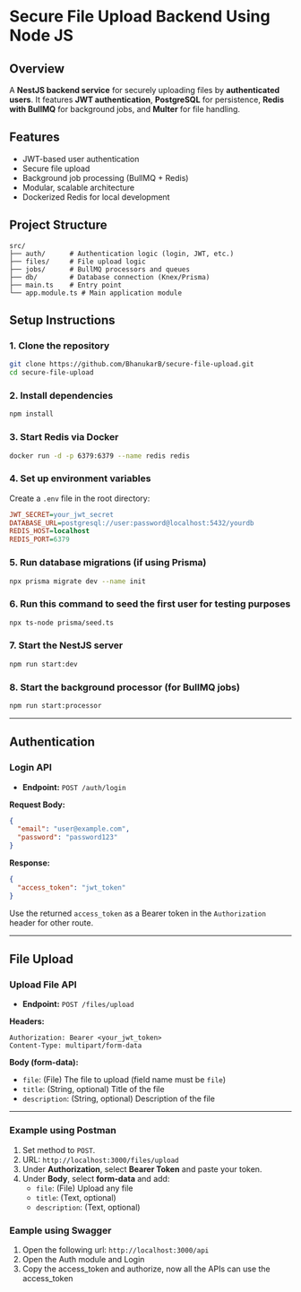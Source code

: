 # Secure File Upload Backend Using Node JS

## Overview

A **NestJS backend service** for securely uploading files by **authenticated users**. It features **JWT authentication**, **PostgreSQL** for persistence, **Redis with BullMQ** for background jobs, and **Multer** for file handling.

## Features

- JWT-based user authentication
- Secure file upload
- Background job processing (BullMQ + Redis)
- Modular, scalable architecture
- Dockerized Redis for local development

## Project Structure

```
src/
├── auth/      # Authentication logic (login, JWT, etc.)
├── files/     # File upload logic
├── jobs/      # BullMQ processors and queues
├── db/        # Database connection (Knex/Prisma)
├── main.ts    # Entry point
└── app.module.ts # Main application module
```

## Setup Instructions

### 1. Clone the repository

```bash
git clone https://github.com/BhanukarB/secure-file-upload.git
cd secure-file-upload
```

### 2. Install dependencies

```bash
npm install
```

### 3. Start Redis via Docker

```bash
docker run -d -p 6379:6379 --name redis redis
```

### 4. Set up environment variables

Create a `.env` file in the root directory:

```ini
JWT_SECRET=your_jwt_secret
DATABASE_URL=postgresql://user:password@localhost:5432/yourdb
REDIS_HOST=localhost
REDIS_PORT=6379
```

### 5. Run database migrations (if using Prisma)

```bash
npx prisma migrate dev --name init
```

### 6. Run this command to seed the first user for testing purposes
```bash
npx ts-node prisma/seed.ts
```

### 7. Start the NestJS server

```bash
npm run start:dev
```

### 8. Start the background processor (for BullMQ jobs)

```bash
npm run start:processor
```

---

## Authentication

### Login API

- **Endpoint:** `POST /auth/login`

**Request Body:**

```json
{
  "email": "user@example.com",
  "password": "password123"
}
```

**Response:**

```json
{
  "access_token": "jwt_token"
}
```

Use the returned `access_token` as a Bearer token in the `Authorization` header for other route.

---

## File Upload

### Upload File API

- **Endpoint:** `POST /files/upload`

**Headers:**

```
Authorization: Bearer <your_jwt_token>
Content-Type: multipart/form-data
```

**Body (form-data):**

- `file`: (File) The file to upload (field name must be `file`)
- `title`: (String, optional) Title of the file
- `description`: (String, optional) Description of the file

---

### Example using Postman

1. Set method to `POST`.
2. URL: `http://localhost:3000/files/upload`
3. Under **Authorization**, select **Bearer Token** and paste your token.
4. Under **Body**, select **form-data** and add:
   - `file`: (File) Upload any file
   - `title`: (Text, optional)
   - `description`: (Text, optional)


### Eample using Swagger
1. Open the following url: `http://localhost:3000/api`
2. Open the Auth module and Login
3. Copy the access_token and authorize, now all the APIs can use the access_token